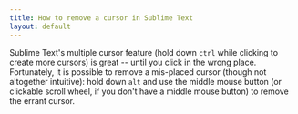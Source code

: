 ```yaml
---
title: How to remove a cursor in Sublime Text
layout: default
---
```


Sublime Text's multiple cursor feature (hold down `ctrl` while clicking to create more cursors) is great -- until you click in the wrong place. Fortunately, it is possible to remove a mis-placed cursor (though not altogether intuitive): hold down `alt` and use the middle mouse button (or clickable scroll wheel, if you don't have a middle mouse button) to remove the errant cursor. 